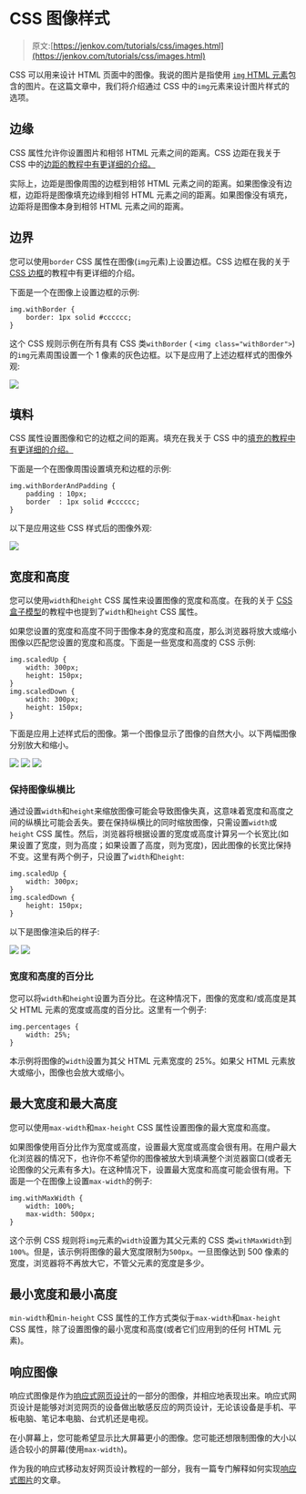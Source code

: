 # CSS 图像样式

> 原文:[https://jenkov.com/tutorials/css/images.html](https://jenkov.com/tutorials/css/images.html)

CSS 可以用来设计 HTML 页面中的图像。我说的图片是指使用 [`img` HTML 元素](/html4/images.html)包含的图片。在这篇文章中，我们将介绍通过 CSS 中的`img`元素来设计图片样式的选项。

## 边缘

CSS 属性允许你设置图片和相邻 HTML 元素之间的距离。CSS 边距在我关于 CSS 中的[边距的教程中有更详细的介绍。](/css/margin.html)

实际上，边距是图像周围的边框到相邻 HTML 元素之间的距离。如果图像没有边框，边距将是图像填充边缘到相邻 HTML 元素之间的距离。如果图像没有填充，边距将是图像本身到相邻 HTML 元素之间的距离。

## 边界

您可以使用`border` CSS 属性在图像(`img`元素)上设置边框。CSS 边框在我的关于 [CSS 边框](/css/border.html)的教程中有更详细的介绍。

下面是一个在图像上设置边框的示例:

```
img.withBorder {
    border: 1px solid #cccccc;
}

```

这个 CSS 规则示例在所有具有 CSS 类`withBorder` ( `<img class="withBorder">`)的`img`元素周围设置一个 1 像素的灰色边框。以下是应用了上述边框样式的图像外观:

![](../Images/976344498be5bc91f51219fef6dfeaa2.png)

## 填料

CSS 属性设置图像和它的边框之间的距离。填充在我关于 CSS 中的[填充的教程中有更详细的介绍。](/css/padding.html)

下面是一个在图像周围设置填充和边框的示例:

```
img.withBorderAndPadding {
    padding : 10px;
    border  : 1px solid #cccccc;
}

```

以下是应用这些 CSS 样式后的图像外观:

![](../Images/976344498be5bc91f51219fef6dfeaa2.png)

## 宽度和高度

您可以使用`width`和`height` CSS 属性来设置图像的宽度和高度。在我的关于 [CSS 盒子模型](/css/box-model.html)的教程中也提到了`width`和`height` CSS 属性。

如果您设置的宽度和高度不同于图像本身的宽度和高度，那么浏览器将放大或缩小图像以匹配您设置的宽度和高度。下面是一些宽度和高度的 CSS 示例:

```
img.scaledUp {
    width: 300px;
    height: 150px;
}
img.scaledDown {
    width: 300px;
    height: 150px;
}

```

下面是应用上述样式后的图像。第一个图像显示了图像的自然大小。以下两幅图像分别放大和缩小。

![](../Images/976344498be5bc91f51219fef6dfeaa2.png)
![](../Images/976344498be5bc91f51219fef6dfeaa2.png)
![](../Images/976344498be5bc91f51219fef6dfeaa2.png)

### 保持图像纵横比

通过设置`width`和`height`来缩放图像可能会导致图像失真，这意味着宽度和高度之间的纵横比可能会丢失。要在保持纵横比的同时缩放图像，只需设置`width`或`height` CSS 属性。然后，浏览器将根据设置的宽度或高度计算另一个长宽比(如果设置了宽度，则为高度；如果设置了高度，则为宽度)，因此图像的长宽比保持不变。这里有两个例子，只设置了`width`和`height`:

```
img.scaledUp {
    width: 300px;
}
img.scaledDown {
    height: 150px;
}

```

以下是图像渲染后的样子:

![](../Images/976344498be5bc91f51219fef6dfeaa2.png)
![](../Images/976344498be5bc91f51219fef6dfeaa2.png)

### 宽度和高度的百分比

您可以将`width`和`height`设置为百分比。在这种情况下，图像的宽度和/或高度是其父 HTML 元素的宽度或高度的百分比。这里有一个例子:

```
img.percentages {
    width: 25%;
}

```

本示例将图像的`width`设置为其父 HTML 元素宽度的 25%。如果父 HTML 元素放大或缩小，图像也会放大或缩小。

## 最大宽度和最大高度

您可以使用`max-width`和`max-height` CSS 属性设置图像的最大宽度和高度。

如果图像使用百分比作为宽度或高度，设置最大宽度或高度会很有用。在用户最大化浏览器的情况下，也许你不希望你的图像被放大到填满整个浏览器窗口(或者无论图像的父元素有多大)。在这种情况下，设置最大宽度和高度可能会很有用。下面是一个在图像上设置`max-width`的例子:

```
img.withMaxWidth {
    width: 100%;
    max-width: 500px;
}

```

这个示例 CSS 规则将`img`元素的`width`设置为其父元素的 CSS 类`withMaxWidth`到`100%`。但是，该示例将图像的最大宽度限制为`500px`。一旦图像达到 500 像素的宽度，浏览器将不再放大它，不管父元素的宽度是多少。

## 最小宽度和最小高度

`min-width`和`min-height` CSS 属性的工作方式类似于`max-width`和`max-height` CSS 属性，除了设置图像的最小宽度和高度(或者它们应用到的任何 HTML 元素)。

## 响应图像

响应式图像是作为[响应式网页设计](/responsive-mobile-friendly-web-design/index.html)的一部分的图像，并相应地表现出来。响应式网页设计是能够对浏览网页的设备做出敏感反应的网页设计，无论该设备是手机、平板电脑、笔记本电脑、台式机还是电视。

在小屏幕上，您可能希望显示比大屏幕更小的图像。您可能还想限制图像的大小以适合较小的屏幕(使用`max-width`)。

作为我的响应式移动友好网页设计教程的一部分，我有一篇专门解释如何实现[响应式图片](/responsive-mobile-friendly-web-design/responsive-images.html)的文章。
